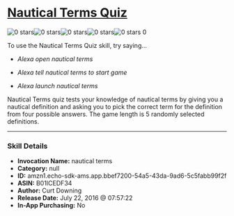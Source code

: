 # [Nautical Terms Quiz](http://alexa.amazon.com/#skills/amzn1.echo-sdk-ams.app.bbef7200-54a5-43da-9ad6-5c5fabb99f2f)
![0 stars](../../images/ic_star_border_black_18dp_1x.png)![0 stars](../../images/ic_star_border_black_18dp_1x.png)![0 stars](../../images/ic_star_border_black_18dp_1x.png)![0 stars](../../images/ic_star_border_black_18dp_1x.png)![0 stars](../../images/ic_star_border_black_18dp_1x.png) 0

To use the Nautical Terms Quiz skill, try saying...

* *Alexa open nautical terms*

* *Alexa tell nautical terms to start game*

* *Alexa launch nautical terms*

Nautical Terms quiz tests your knowledge of nautical terms by giving you a nautical definition and asking you to pick the correct term for the definition from four possible answers. The game length is 5 randomly selected definitions.

***

### Skill Details

* **Invocation Name:** nautical terms
* **Category:** null
* **ID:** amzn1.echo-sdk-ams.app.bbef7200-54a5-43da-9ad6-5c5fabb99f2f
* **ASIN:** B01ICEDF34
* **Author:** Curt Downing
* **Release Date:** July 22, 2016 @ 07:57:22
* **In-App Purchasing:** No
